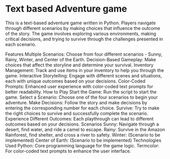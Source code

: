 # Text based Adventure game

This is a text-based adventure game written in Python. Players navigate through different scenarios by making choices that influence the outcome of the story. The game involves exploring various environments, making critical decisions, and trying to survive through the challenges presented in each scenario.

Features
Multiple Scenarios: Choose from four different scenarios - Sunny, Rainy, Winter, and Center of the Earth.
Decision-Based Gameplay: Make choices that affect the storyline and determine your survival.
Inventory Management: Track and use items in your inventory to help you through the game.
Interactive Storytelling: Engage with different scenes and situations, each with unique outcomes based on your decisions.
Color-Coded Prompts: Enhanced user experience with color-coded text prompts for better readability.
How to Play
Start the Game: Run the script to start the game.
Select a Scenario: Choose one of the four scenarios to begin your adventure.
Make Decisions: Follow the story and make decisions by entering the corresponding number for each choice.
Survive: Try to make the right choices to survive and successfully complete the scenario.
Experience Different Outcomes: Each playthrough can lead to different outcomes based on your decisions.
Scenarios
Sunny: Navigate through a desert, find water, and ride a camel to escape.
Rainy: Survive in the Amazon Rainforest, find shelter, and cross a river to safety.
Winter: (Scenario to be implemented)
Center of Earth: (Scenario to be implemented)
Technologies Used
Python: Core programming language for the game logic.
Termcolor: For color-coded text prompts to enhance the user interface.
